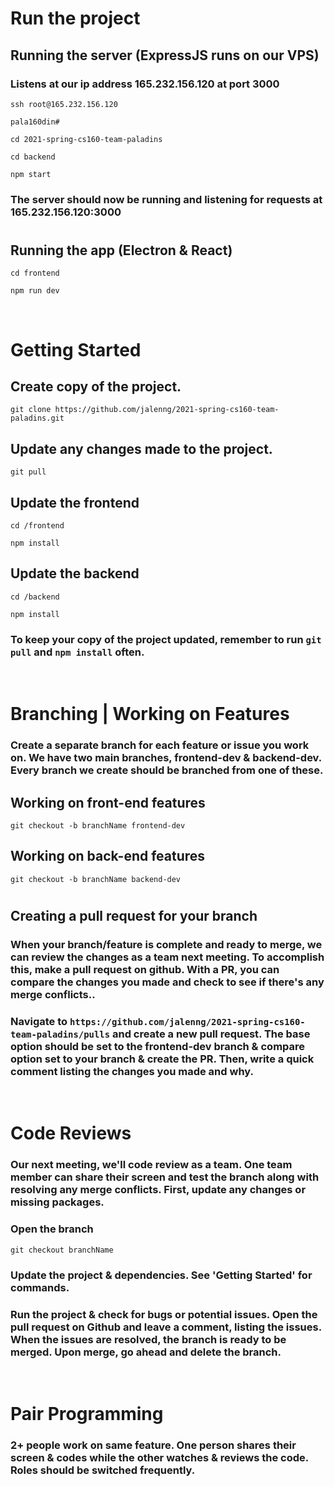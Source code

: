 # Run the project
## Running the server (ExpressJS runs on our VPS)
### Listens at our ip address 165.232.156.120 at port 3000
`ssh root@165.232.156.120`

`pala160din#`

`cd 2021-spring-cs160-team-paladins`

`cd backend`

`npm start`

### The server should now be running and listening for requests at 165.232.156.120:3000
#
## Running the app (Electron & React)
`cd frontend`

`npm run dev`

<br />

# Getting Started
## Create copy of the project.
`git clone https://github.com/jalenng/2021-spring-cs160-team-paladins.git`
## Update any changes made to the project.
`git pull`
## Update the frontend
`cd /frontend`

`npm install`
## Update the backend
`cd /backend`

`npm install`

### To keep your copy of the project updated, remember to run `git pull` and `npm install` often.

<br />

# Branching | Working on Features
### Create a separate branch for each feature or issue you work on. We have two main branches, frontend-dev & backend-dev. Every branch we create should be branched from one of these.
## Working on front-end features
`git checkout -b branchName frontend-dev`
## Working on back-end features
`git checkout -b branchName backend-dev`
#
## Creating a pull request for your branch
### When your branch/feature is complete and ready to merge, we can review the changes as a team next meeting. To accomplish this, make a pull request on github. With a PR, you can compare the changes you made and check to see if there's any merge conflicts.. 

### Navigate to `https://github.com/jalenng/2021-spring-cs160-team-paladins/pulls` and create a new pull request. The base option should be set to the frontend-dev branch & compare option set to your branch & create the PR. Then, write a quick comment listing the changes you made and why. 

<br />

# Code Reviews
### Our next meeting, we'll code review as a team. One team member can share their screen and test the branch along with resolving any merge conflicts. First, update any changes or missing packages.
### Open the branch
`git checkout branchName`
### Update the project & dependencies. See 'Getting Started' for commands.
### Run the project & check for bugs or potential issues. Open the pull request on Github and leave a comment, listing the issues. When the issues are resolved, the branch is ready to be merged. Upon merge, go ahead and delete the branch. 

<br />

# Pair Programming
### 2+ people work on same feature. One person shares their screen & codes while the other watches & reviews the code. Roles should be switched frequently.

